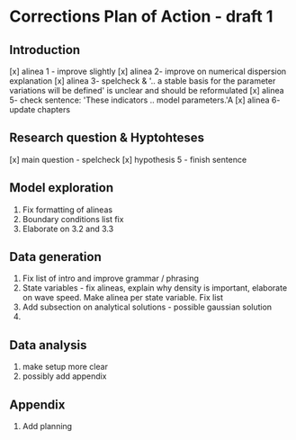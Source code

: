 
# Corrections Plan of Action - draft 1
## Introduction

[x] alinea 1 - improve slightly
[x] alinea 2- improve on numerical dispersion explanation
[x] alinea 3- spelcheck & '.. a stable basis for the parameter variations will be defined' is unclear and should be reformulated
[x] alinea 5- check sentence: 'These indicators .. model parameters.'A
[x] alinea 6- update chapters

## Research question & Hyptohteses
[x] main question - spelcheck
[x] hypothesis 5 - finish sentence

## Model exploration
1. Fix formatting of alineas
2. Boundary conditions list fix
3. Elaborate on 3.2 and 3.3

## Data generation
1. Fix list of intro and improve grammar / phrasing
2. State variables - fix alineas, explain why density is important, elaborate on wave speed. Make alinea per state variable. Fix list
3. Add subsection on analytical solutions - possible gaussian solution
4. 

## Data analysis
1. make setup more clear
2. possibly add appendix

## Appendix
1. Add planning




